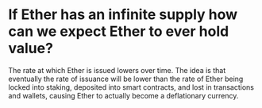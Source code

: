# If Ether has an infinite supply how can we expect Ether to ever hold value?


The rate at which Ether is issued lowers over time. The idea is that eventually the rate of issuance will be lower than the rate of Ether being locked into staking, deposited into smart contracts, and lost in transactions and wallets, causing Ether to actually become a deflationary currency. 
